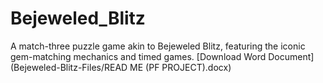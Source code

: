 # Bejeweled_Blitz
A match-three puzzle game akin to Bejeweled Blitz, featuring the iconic gem-matching mechanics and timed games.
[Download Word Document](Bejeweled-Blitz-Files/READ ME (PF PROJECT).docx)
